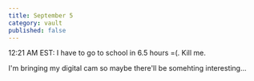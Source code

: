 ```yaml
---
title: September 5
category: vault
published: false
---
```


12:21 AM EST: I have to go to school in 6.5 hours =(. Kill me.

I'm bringing my digital cam so maybe there'll be somehting interesting...

